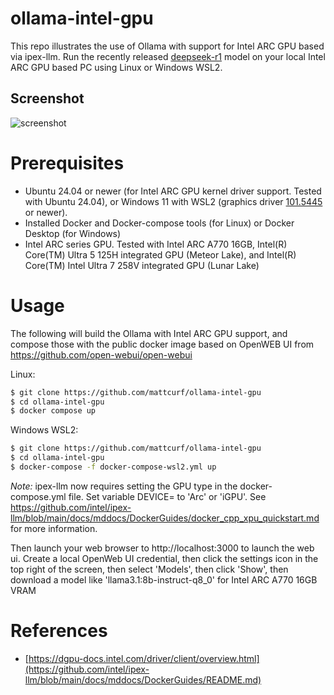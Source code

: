 # ollama-intel-gpu

This repo illustrates the use of Ollama with support for Intel ARC GPU based via ipex-llm.  Run the recently released [deepseek-r1](https://github.com/deepseek-ai/DeepSeek-R1) model on your local Intel ARC GPU based PC using Linux or Windows WSL2.

## Screenshot
![screenshot](doc/screenshot.png)

# Prerequisites
* Ubuntu 24.04 or newer (for Intel ARC GPU kernel driver support. Tested with Ubuntu 24.04), or Windows 11 with WSL2 (graphics driver [101.5445](https://www.intel.com/content/www/us/en/download/785597/intel-arc-iris-xe-graphics-windows.html) or newer). 
* Installed Docker and Docker-compose tools (for Linux) or Docker Desktop (for Windows)
* Intel ARC series GPU. Tested with Intel ARC A770 16GB, Intel(R) Core(TM) Ultra 5 125H integrated GPU (Meteor Lake), and Intel(R) Core(TM) Intel Ultra 7 258V integrated GPU (Lunar Lake)

# Usage

The following will build the Ollama with Intel ARC GPU support, and compose those with the public docker image based on OpenWEB UI from https://github.com/open-webui/open-webui

Linux:
```bash
$ git clone https://github.com/mattcurf/ollama-intel-gpu
$ cd ollama-intel-gpu
$ docker compose up 
```

Windows WSL2:
```bash
$ git clone https://github.com/mattcurf/ollama-intel-gpu
$ cd ollama-intel-gpu
$ docker-compose -f docker-compose-wsl2.yml up 
```

*Note:* ipex-llm now requires setting the GPU type in the docker-compose.yml file.  Set variable DEVICE= to 'Arc' or 'iGPU'.  See https://github.com/intel/ipex-llm/blob/main/docs/mddocs/DockerGuides/docker_cpp_xpu_quickstart.md for more information.

Then launch your web browser to http://localhost:3000 to launch the web ui.  Create a local OpenWeb UI credential, then click the settings icon in the top right of the screen, then select 'Models', then click 'Show', then download a model like 'llama3.1:8b-instruct-q8_0' for Intel ARC A770 16GB VRAM

# References
* [https://dgpu-docs.intel.com/driver/client/overview.html](https://github.com/intel/ipex-llm/blob/main/docs/mddocs/DockerGuides/README.md)

